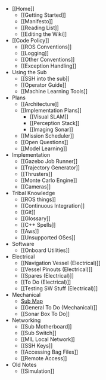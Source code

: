* [[Home]]
    * [[Getting Started]]
    * [[Manifesto]]
    * [[Reading List]]
    * [[Editing the Wiki]]
* [[Code Policy]]
    * [[ROS Conventions]]
    * [[Logging]]
    * [[Other Conventions]]
    * [[Exception Handling]]
* Using the Sub
    * [[SSH into the sub]]
    * [[Operator Guide]]
    * [[Machine Learning Tools]]
* Plans
    * [[Architecture]]
    * [[Implementation Plans]]
        * [[Visual SLAM]]
        * [[Perception Stack]]
        * [[Imaging Sonar]]
    * [[Mission Scheduler]]
    * [[Open Questions]]
    * [[Model Learning]]
* Implementation
    * [[Gazebo Job Runner]]
    * [[Trajectory Generator]]
    * [[Thrusters]]
    * [[Monte Carlo Engine]]
    * [[Cameras]]
* Tribal Knowledge
    * [[ROS things]]
    * [[Continuous Integration]]
    * [[Git]]
    * [[Glossary]]
    * [[C++ Spells]]
    * [[Aws]]
    * [[Unsupported OSes]]
* Software
   * [[Onboard Utilities]]
* Electrical
    * [[Navigation Vessel (Electrical)]]
    * [[Vessel Pinouts (Electrical)]]
    * [[Spares (Electrical)]]
    * [[To Do (Electrical)]]
    * [[Testing SW Stuff (Electrical)]]
* Mechanical
    * [Sub Map](https://drive.google.com/file/d/0B2qRA9f_CN_9TndLZUNseURVUEk/view?usp=sharing)
    * [[General To Do (Mechanical)]]
    * [[Sonar Box To Do]]
* Networking
    * [[Sub Motherboard]]
    * [[Sub Switch]]
    * [[MIL Local Network]]
    * [[SSH Keys]]
    * [[Accessing Bag Files]]
    * [[Remote Access]]
* Old Notes
    * [[Simulation]]
